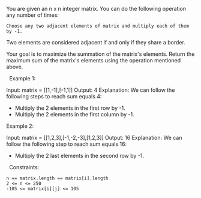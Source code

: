 You are given an n x n integer matrix. You can do the following operation any number of times:


	Choose any two adjacent elements of matrix and multiply each of them by -1.


Two elements are considered adjacent if and only if they share a border.

Your goal is to maximize the summation of the matrix's elements. Return the maximum sum of the matrix's elements using the operation mentioned above.

 
Example 1:

Input: matrix = [[1,-1],[-1,1]]
Output: 4
Explanation: We can follow the following steps to reach sum equals 4:
- Multiply the 2 elements in the first row by -1.
- Multiply the 2 elements in the first column by -1.


Example 2:

Input: matrix = [[1,2,3],[-1,-2,-3],[1,2,3]]
Output: 16
Explanation: We can follow the following step to reach sum equals 16:
- Multiply the 2 last elements in the second row by -1.


 
Constraints:


	n == matrix.length == matrix[i].length
	2 <= n <= 250
	-105 <= matrix[i][j] <= 105

